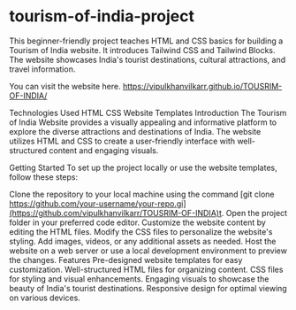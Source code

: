 # tourism-of-india-project

This beginner-friendly project teaches HTML and CSS basics for building a Tourism of India website. It introduces Tailwind CSS and Tailwind Blocks. The website showcases India's tourist destinations, cultural attractions, and travel information.

You can visit the website here. https://vipulkhanvilkarr.github.io/TOUSRIM-OF-INDIA/

Technologies Used
HTML
CSS
Website Templates
Introduction
The Tourism of India Website provides a visually appealing and informative platform to explore the diverse attractions and destinations of India. The website utilizes HTML and CSS to create a user-friendly interface with well-structured content and engaging visuals.

Getting Started
To set up the project locally or use the website templates, follow these steps:

Clone the repository to your local machine using the command [git clone https://github.com/your-username/your-repo.gi](https://github.com/vipulkhanvilkarr/TOUSRIM-OF-INDIA)t.
Open the project folder in your preferred code editor.
Customize the website content by editing the HTML files.
Modify the CSS files to personalize the website's styling.
Add images, videos, or any additional assets as needed.
Host the website on a web server or use a local development environment to preview the changes.
Features
Pre-designed website templates for easy customization.
Well-structured HTML files for organizing content.
CSS files for styling and visual enhancements.
Engaging visuals to showcase the beauty of India's tourist destinations.
Responsive design for optimal viewing on various devices.
